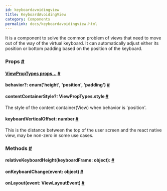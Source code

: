 ```yaml
---
id: keyboardavoidingview
title: KeyboardAvoidingView
category: Components
permalink: docs/keyboardavoidingview.html
---
```

<div><div><p>It is a component to solve the common problem of views that need to move out of the way of the virtual keyboard.
It can automatically adjust either its position or bottom padding based on the position of the keyboard.</p></div><h3><a class="anchor" name="props"></a>Props <a class="hash-link" href="docs/keyboardavoidingview.html#props">#</a></h3><div class="props"><div class="prop"><h4 class="propTitle"><a class="anchor" name="viewproptypes"></a><a href="docs/viewproptypes.html#props">ViewPropTypes props...</a> <a class="hash-link" href="docs/keyboardavoidingview.html#viewproptypes">#</a></h4></div><div class="prop"><h4 class="propTitle"><a class="anchor" name="behavior"></a>behavior?: <span class="propType">enum('height', 'position', 'padding')</span> <a class="hash-link" href="docs/keyboardavoidingview.html#behavior">#</a></h4></div><div class="prop"><h4 class="propTitle"><a class="anchor" name="contentcontainerstyle"></a>contentContainerStyle?: <span class="propType">ViewPropTypes.style</span> <a class="hash-link" href="docs/keyboardavoidingview.html#contentcontainerstyle">#</a></h4><div><p>The style of the content container(View) when behavior is 'position'.</p></div></div><div class="prop"><h4 class="propTitle"><a class="anchor" name="keyboardverticaloffset"></a>keyboardVerticalOffset: <span class="propType">number</span> <a class="hash-link" href="docs/keyboardavoidingview.html#keyboardverticaloffset">#</a></h4><div><p>This is the distance between the top of the user screen and the react native view,
may be non-zero in some use cases.</p></div></div></div><span><h3><a class="anchor" name="methods"></a>Methods <a class="hash-link" href="docs/keyboardavoidingview.html#methods">#</a></h3><div class="props"><div class="prop"><h4 class="methodTitle"><a class="anchor" name="relativekeyboardheight"></a>relativeKeyboardHeight<span class="methodType">(keyboardFrame: object): </span> <a class="hash-link" href="docs/keyboardavoidingview.html#relativekeyboardheight">#</a></h4></div><div class="prop"><h4 class="methodTitle"><a class="anchor" name="onkeyboardchange"></a>onKeyboardChange<span class="methodType">(event: object)</span> <a class="hash-link" href="docs/keyboardavoidingview.html#onkeyboardchange">#</a></h4></div><div class="prop"><h4 class="methodTitle"><a class="anchor" name="onlayout"></a>onLayout<span class="methodType">(event: ViewLayoutEvent)</span> <a class="hash-link" href="docs/keyboardavoidingview.html#onlayout">#</a></h4></div></div></span></div>